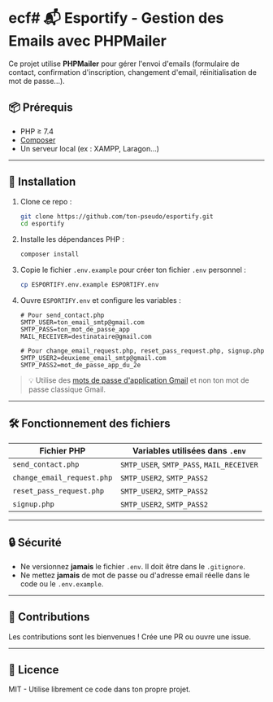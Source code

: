 # ecf# 📬 Esportify - Gestion des Emails avec PHPMailer

Ce projet utilise **PHPMailer** pour gérer l'envoi d'emails (formulaire de contact, confirmation d'inscription, changement d'email, réinitialisation de mot de passe...).

## 📦 Prérequis

* PHP ≥ 7.4
* [Composer](https://getcomposer.org/)
* Un serveur local (ex : XAMPP, Laragon...)

---

## 🚀 Installation

1. Clone ce repo :

   ```bash
   git clone https://github.com/ton-pseudo/esportify.git
   cd esportify
   ```

2. Installe les dépendances PHP :

   ```bash
   composer install
   ```

3. Copie le fichier `.env.example` pour créer ton fichier `.env` personnel :

   ```bash
   cp ESPORTIFY.env.example ESPORTIFY.env
   ```

4. Ouvre `ESPORTIFY.env` et configure les variables :

   ```env
   # Pour send_contact.php
   SMTP_USER=ton_email_smtp@gmail.com
   SMTP_PASS=ton_mot_de_passe_app
   MAIL_RECEIVER=destinataire@gmail.com

   # Pour change_email_request.php, reset_pass_request.php, signup.php
   SMTP_USER2=deuxieme_email_smtp@gmail.com
   SMTP_PASS2=mot_de_passe_app_du_2e
   ```

> 💡 Utilise des [mots de passe d'application Gmail](https://support.google.com/mail/answer/185833?hl=fr) et non ton mot de passe classique Gmail.

---

## 🛠 Fonctionnement des fichiers

| Fichier PHP                | Variables utilisées dans `.env`           |
| -------------------------- | ----------------------------------------- |
| `send_contact.php`         | `SMTP_USER`, `SMTP_PASS`, `MAIL_RECEIVER` |
| `change_email_request.php` | `SMTP_USER2`, `SMTP_PASS2`                |
| `reset_pass_request.php`   | `SMTP_USER2`, `SMTP_PASS2`                |
| `signup.php`               | `SMTP_USER2`, `SMTP_PASS2`                |

---

## 🔒 Sécurité

* Ne versionnez **jamais** le fichier `.env`. Il doit être dans le `.gitignore`.
* Ne mettez **jamais** de mot de passe ou d'adresse email réelle dans le code ou le `.env.example`.

---

## 🤝 Contributions

Les contributions sont les bienvenues ! Crée une PR ou ouvre une issue.

---

## 📄 Licence

MIT - Utilise librement ce code dans ton propre projet.
